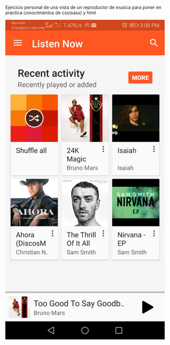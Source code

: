 Ejercicio personal de una vista de un reproductor de musica para poner en práctica conocimientos de css(sass) y html 

![Screen del ejercio](img/reproductor.jpg)